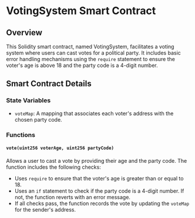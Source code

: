 # VotingSystem Smart Contract

## Overview

This Solidity smart contract, named VotingSystem, facilitates a voting system where users can cast votes for a political party. It includes basic error handling mechanisms using the `require` statement to ensure the voter's age is above 18 and the party code is a 4-digit number.

## Smart Contract Details

### State Variables

- `voteMap`: A mapping that associates each voter's address with the chosen party code.

### Functions

#### `vote(uint256 voterAge, uint256 partyCode)`

Allows a user to cast a vote by providing their age and the party code. The function includes the following checks:

- Uses `require` to ensure that the voter's age is greater than or equal to 18.
- Uses an `if` statement to check if the party code is a 4-digit number. If not, the function reverts with an error message.
- If all checks pass, the function records the vote by updating the `voteMap` for the sender's address.
